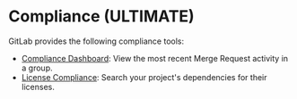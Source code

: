 # Compliance **(ULTIMATE)**

GitLab provides the following compliance tools:

- [Compliance Dashboard](compliance_dashboard/index.md): View the most recent Merge Request activity
  in a group.
- [License Compliance](license_compliance/index.md): Search your project's dependencies for their
  licenses.
